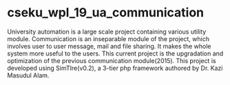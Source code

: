 # cseku_wpl_19_ua_communication
 University automation is a large scale project containing various utility module. Communication is an inseparable module of the project, which involves user to user message, mail and file sharing. It makes the whole system more useful to the users.
 This current project is the upgradation and optimization of  the previous communication module(2015). This project is developed using SimTIre(v0.2), a 3-tier php framework authored by Dr. Kazi Masudul Alam. 
